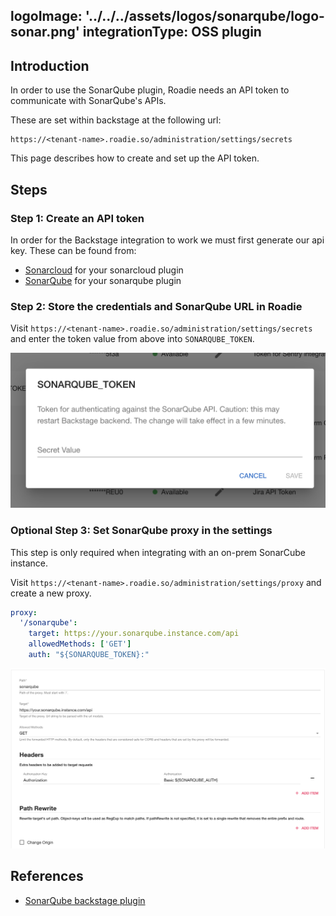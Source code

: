 logoImage: '../../../assets/logos/sonarqube/logo-sonar.png'
integrationType: OSS plugin
---

## Introduction

In order to use the SonarQube plugin, Roadie needs an API token to communicate with SonarQube's APIs.


These are set within backstage at the following url:

```text
https://<tenant-name>.roadie.so/administration/settings/secrets
```

This page describes how to create and set up the API token.

## Steps

### Step 1: Create an API token

In order for the Backstage integration to work we must first generate our api key. These can be found from:
 * [Sonarcloud](https://sonarcloud.io/account/security) for your sonarcloud plugin
 * [SonarQube](https://docs.sonarqube.org/latest/user-guide/user-token/) for your sonarqube plugin

### Step 2: Store the credentials and SonarQube URL in Roadie
Visit `https://<tenant-name>.roadie.so/administration/settings/secrets` and enter the token value from above into `SONARQUBE_TOKEN`.

![Token in Roadie](./secret.png)

### Optional Step 3: Set SonarQube proxy in the settings

This step is only required when integrating with an on-prem SonarCube instance.

Visit `https://<tenant-name>.roadie.so/administration/settings/proxy` and create a new proxy.

``` yaml
proxy:
  '/sonarqube':
    target: https://your.sonarqube.instance.com/api
    allowedMethods: ['GET']
    auth: "${SONARQUBE_TOKEN}:"

```
![Cloud based configuration](./cloud.png)

## References

- [SonarQube backstage plugin](https://www.npmjs.com/package/@backstage/plugin-sonarqube/)
